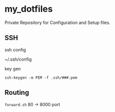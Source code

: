 # my_dotfiles

Private Repository for Configuration and Setup files.

## SSH

ssh config

~/.ssh/config

key gen

```
ssh-keygen -m PEM -f .ssh/###.pem
```

## Routing

`forward.sh` 80 -> 8000 port
